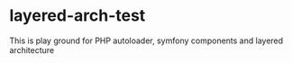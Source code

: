 layered-arch-test
=================

This is play ground for PHP autoloader, symfony components and layered architecture
